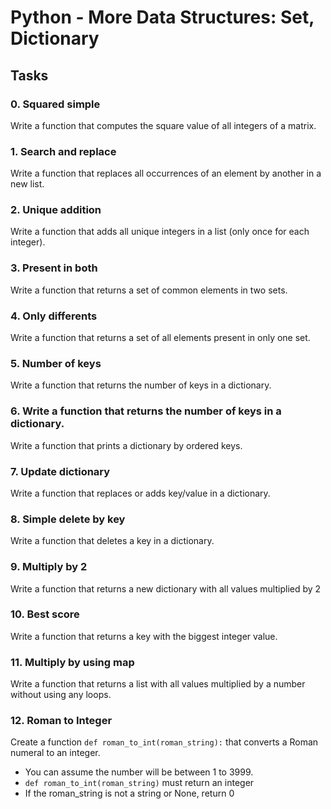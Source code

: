 # Python - More Data Structures: Set, Dictionary

## Tasks

### 0. Squared simple
Write a function that computes the square value of all integers of a matrix.

### 1. Search and replace
Write a function that replaces all occurrences of an element by another in a new list.

### 2. Unique addition
Write a function that adds all unique integers in a list (only once for each integer).

### 3. Present in both
Write a function that returns a set of common elements in two sets.

### 4. Only differents
Write a function that returns a set of all elements present in only one set.

### 5. Number of keys
Write a function that returns the number of keys in a dictionary.

### 6. Write a function that returns the number of keys in a dictionary.
Write a function that prints a dictionary by ordered keys.

### 7. Update dictionary
Write a function that replaces or adds key/value in a dictionary.

### 8. Simple delete by key
Write a function that deletes a key in a dictionary.

### 9. Multiply by 2
Write a function that returns a new dictionary with all values multiplied by 2

### 10. Best score
Write a function that returns a key with the biggest integer value.

### 11. Multiply by using map
Write a function that returns a list with all values multiplied by a number without using any loops.

### 12. Roman to Integer
Create a function `def roman_to_int(roman_string):` that converts a Roman numeral to an integer.
- You can assume the number will be between 1 to 3999.
- `def roman_to_int(roman_string)` must return an integer
- If the roman_string is not a string or None, return 0

